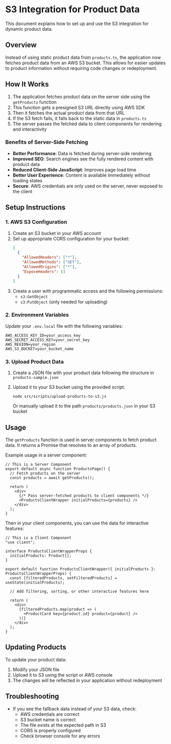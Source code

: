 # S3 Integration for Product Data

This document explains how to set up and use the S3 integration for dynamic product data.

## Overview

Instead of using static product data from `products.ts`, the application now fetches product data from an AWS S3 bucket. This allows for easier updates to product information without requiring code changes or redeployment.

## How It Works

1. The application fetches product data on the server side using the `getProducts` function
2. This function gets a presigned S3 URL directly using AWS SDK
3. Then it fetches the actual product data from that URL
4. If the S3 fetch fails, it falls back to the static data in `products.ts`
5. The server passes the fetched data to client components for rendering and interactivity

### Benefits of Server-Side Fetching

- **Better Performance**: Data is fetched during server-side rendering
- **Improved SEO**: Search engines see the fully rendered content with product data
- **Reduced Client-Side JavaScript**: Improves page load time
- **Better User Experience**: Content is available immediately without loading states
- **Secure**: AWS credentials are only used on the server, never exposed to the client

## Setup Instructions

### 1. AWS S3 Configuration

1. Create an S3 bucket in your AWS account
2. Set up appropriate CORS configuration for your bucket:
   ```json
   [
     {
       "AllowedHeaders": ["*"],
       "AllowedMethods": ["GET"],
       "AllowedOrigins": ["*"],
       "ExposeHeaders": []
     }
   ]
   ```
3. Create a user with programmatic access and the following permissions:
   - `s3:GetObject`
   - `s3:PutObject` (only needed for uploading)

### 2. Environment Variables

Update your `.env.local` file with the following variables:

```
AWS_ACCESS_KEY_ID=your_access_key
AWS_SECRET_ACCESS_KEY=your_secret_key
AWS_REGION=your_region
AWS_S3_BUCKET=your_bucket_name
```

### 3. Upload Product Data

1. Create a JSON file with your product data following the structure in `products-sample.json`
2. Upload it to your S3 bucket using the provided script:
   ```
   node src/scripts/upload-products-to-s3.js
   ```
   
   Or manually upload it to the path `products/products.json` in your S3 bucket

## Usage

The `getProducts` function is used in server components to fetch product data. It returns a Promise that resolves to an array of products.

Example usage in a server component:

```tsx
// This is a Server Component
export default async function ProductsPage() {
  // Fetch products on the server
  const products = await getProducts();

  return (
    <div>
      {/* Pass server-fetched products to client components */}
      <ProductsClientWrapper initialProducts={products} />
    </div>
  );
}
```

Then in your client components, you can use the data for interactive features:

```tsx
// This is a Client Component
"use client";

interface ProductsClientWrapperProps {
  initialProducts: Product[];
}

export default function ProductsClientWrapper({ initialProducts }: ProductsClientWrapperProps) {
  const [filteredProducts, setFilteredProducts] = useState(initialProducts);
  
  // Add filtering, sorting, or other interactive features here
  
  return (
    <div>
      {filteredProducts.map(product => (
        <ProductCard key={product.id} product={product} />
      ))}
    </div>
  );
}
```

## Updating Products

To update your product data:

1. Modify your JSON file
2. Upload it to S3 using the script or AWS console
3. The changes will be reflected in your application without redeployment

## Troubleshooting

- If you see the fallback data instead of your S3 data, check:
  - AWS credentials are correct
  - S3 bucket name is correct
  - The file exists at the expected path in S3
  - CORS is properly configured
  - Check browser console for any errors